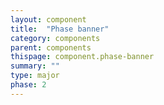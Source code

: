 ```yaml
---
layout: component
title:  "Phase banner"
category: components
parent: components
thispage: component.phase-banner
summary: ""
type: major
phase: 2
---
```

